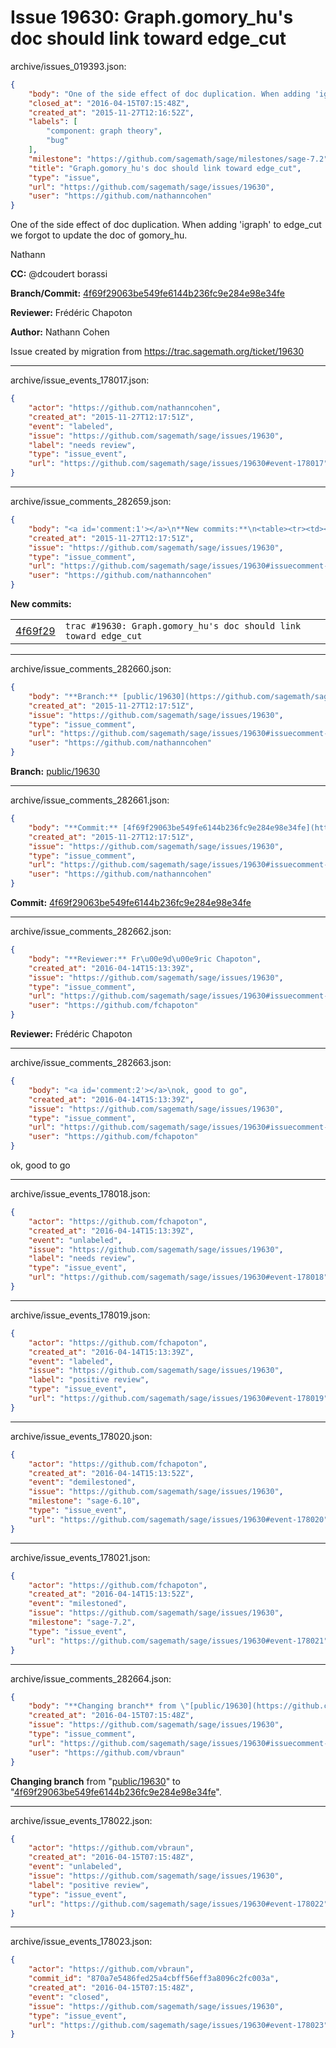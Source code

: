 # Issue 19630: Graph.gomory_hu's doc should link toward edge_cut

archive/issues_019393.json:
```json
{
    "body": "One of the side effect of doc duplication. When adding 'igraph' to edge_cut we forgot to update the doc of gomory_hu.\n\nNathann\n\n**CC:**  @dcoudert borassi\n\n**Branch/Commit:** [4f69f29063be549fe6144b236fc9e284e98e34fe](https://github.com/sagemath/sagetrac-mirror/commit/4f69f29063be549fe6144b236fc9e284e98e34fe)\n\n**Reviewer:** Fr\u00e9d\u00e9ric Chapoton\n\n**Author:** Nathann Cohen\n\nIssue created by migration from https://trac.sagemath.org/ticket/19630\n\n",
    "closed_at": "2016-04-15T07:15:48Z",
    "created_at": "2015-11-27T12:16:52Z",
    "labels": [
        "component: graph theory",
        "bug"
    ],
    "milestone": "https://github.com/sagemath/sage/milestones/sage-7.2",
    "title": "Graph.gomory_hu's doc should link toward edge_cut",
    "type": "issue",
    "url": "https://github.com/sagemath/sage/issues/19630",
    "user": "https://github.com/nathanncohen"
}
```
One of the side effect of doc duplication. When adding 'igraph' to edge_cut we forgot to update the doc of gomory_hu.

Nathann

**CC:**  @dcoudert borassi

**Branch/Commit:** [4f69f29063be549fe6144b236fc9e284e98e34fe](https://github.com/sagemath/sagetrac-mirror/commit/4f69f29063be549fe6144b236fc9e284e98e34fe)

**Reviewer:** Frédéric Chapoton

**Author:** Nathann Cohen

Issue created by migration from https://trac.sagemath.org/ticket/19630





---

archive/issue_events_178017.json:
```json
{
    "actor": "https://github.com/nathanncohen",
    "created_at": "2015-11-27T12:17:51Z",
    "event": "labeled",
    "issue": "https://github.com/sagemath/sage/issues/19630",
    "label": "needs review",
    "type": "issue_event",
    "url": "https://github.com/sagemath/sage/issues/19630#event-178017"
}
```



---

archive/issue_comments_282659.json:
```json
{
    "body": "<a id='comment:1'></a>\n**New commits:**\n<table><tr><td><a href=\"https://github.com/sagemath/sagetrac-mirror/commit/4f69f29063be549fe6144b236fc9e284e98e34fe\">4f69f29</a></td><td><code>trac #19630: Graph.gomory_hu's doc should link toward edge_cut</code></td></tr></table>\n",
    "created_at": "2015-11-27T12:17:51Z",
    "issue": "https://github.com/sagemath/sage/issues/19630",
    "type": "issue_comment",
    "url": "https://github.com/sagemath/sage/issues/19630#issuecomment-282659",
    "user": "https://github.com/nathanncohen"
}
```

<a id='comment:1'></a>
**New commits:**
<table><tr><td><a href="https://github.com/sagemath/sagetrac-mirror/commit/4f69f29063be549fe6144b236fc9e284e98e34fe">4f69f29</a></td><td><code>trac #19630: Graph.gomory_hu's doc should link toward edge_cut</code></td></tr></table>




---

archive/issue_comments_282660.json:
```json
{
    "body": "**Branch:** [public/19630](https://github.com/sagemath/sagetrac-mirror/tree/public/19630)",
    "created_at": "2015-11-27T12:17:51Z",
    "issue": "https://github.com/sagemath/sage/issues/19630",
    "type": "issue_comment",
    "url": "https://github.com/sagemath/sage/issues/19630#issuecomment-282660",
    "user": "https://github.com/nathanncohen"
}
```

**Branch:** [public/19630](https://github.com/sagemath/sagetrac-mirror/tree/public/19630)



---

archive/issue_comments_282661.json:
```json
{
    "body": "**Commit:** [4f69f29063be549fe6144b236fc9e284e98e34fe](https://github.com/sagemath/sagetrac-mirror/commit/4f69f29063be549fe6144b236fc9e284e98e34fe)",
    "created_at": "2015-11-27T12:17:51Z",
    "issue": "https://github.com/sagemath/sage/issues/19630",
    "type": "issue_comment",
    "url": "https://github.com/sagemath/sage/issues/19630#issuecomment-282661",
    "user": "https://github.com/nathanncohen"
}
```

**Commit:** [4f69f29063be549fe6144b236fc9e284e98e34fe](https://github.com/sagemath/sagetrac-mirror/commit/4f69f29063be549fe6144b236fc9e284e98e34fe)



---

archive/issue_comments_282662.json:
```json
{
    "body": "**Reviewer:** Fr\u00e9d\u00e9ric Chapoton",
    "created_at": "2016-04-14T15:13:39Z",
    "issue": "https://github.com/sagemath/sage/issues/19630",
    "type": "issue_comment",
    "url": "https://github.com/sagemath/sage/issues/19630#issuecomment-282662",
    "user": "https://github.com/fchapoton"
}
```

**Reviewer:** Frédéric Chapoton



---

archive/issue_comments_282663.json:
```json
{
    "body": "<a id='comment:2'></a>\nok, good to go",
    "created_at": "2016-04-14T15:13:39Z",
    "issue": "https://github.com/sagemath/sage/issues/19630",
    "type": "issue_comment",
    "url": "https://github.com/sagemath/sage/issues/19630#issuecomment-282663",
    "user": "https://github.com/fchapoton"
}
```

<a id='comment:2'></a>
ok, good to go



---

archive/issue_events_178018.json:
```json
{
    "actor": "https://github.com/fchapoton",
    "created_at": "2016-04-14T15:13:39Z",
    "event": "unlabeled",
    "issue": "https://github.com/sagemath/sage/issues/19630",
    "label": "needs review",
    "type": "issue_event",
    "url": "https://github.com/sagemath/sage/issues/19630#event-178018"
}
```



---

archive/issue_events_178019.json:
```json
{
    "actor": "https://github.com/fchapoton",
    "created_at": "2016-04-14T15:13:39Z",
    "event": "labeled",
    "issue": "https://github.com/sagemath/sage/issues/19630",
    "label": "positive review",
    "type": "issue_event",
    "url": "https://github.com/sagemath/sage/issues/19630#event-178019"
}
```



---

archive/issue_events_178020.json:
```json
{
    "actor": "https://github.com/fchapoton",
    "created_at": "2016-04-14T15:13:52Z",
    "event": "demilestoned",
    "issue": "https://github.com/sagemath/sage/issues/19630",
    "milestone": "sage-6.10",
    "type": "issue_event",
    "url": "https://github.com/sagemath/sage/issues/19630#event-178020"
}
```



---

archive/issue_events_178021.json:
```json
{
    "actor": "https://github.com/fchapoton",
    "created_at": "2016-04-14T15:13:52Z",
    "event": "milestoned",
    "issue": "https://github.com/sagemath/sage/issues/19630",
    "milestone": "sage-7.2",
    "type": "issue_event",
    "url": "https://github.com/sagemath/sage/issues/19630#event-178021"
}
```



---

archive/issue_comments_282664.json:
```json
{
    "body": "**Changing branch** from \"[public/19630](https://github.com/sagemath/sagetrac-mirror/tree/public/19630)\" to \"[4f69f29063be549fe6144b236fc9e284e98e34fe](https://github.com/sagemath/sagetrac-mirror/commit/4f69f29063be549fe6144b236fc9e284e98e34fe)\".",
    "created_at": "2016-04-15T07:15:48Z",
    "issue": "https://github.com/sagemath/sage/issues/19630",
    "type": "issue_comment",
    "url": "https://github.com/sagemath/sage/issues/19630#issuecomment-282664",
    "user": "https://github.com/vbraun"
}
```

**Changing branch** from "[public/19630](https://github.com/sagemath/sagetrac-mirror/tree/public/19630)" to "[4f69f29063be549fe6144b236fc9e284e98e34fe](https://github.com/sagemath/sagetrac-mirror/commit/4f69f29063be549fe6144b236fc9e284e98e34fe)".



---

archive/issue_events_178022.json:
```json
{
    "actor": "https://github.com/vbraun",
    "created_at": "2016-04-15T07:15:48Z",
    "event": "unlabeled",
    "issue": "https://github.com/sagemath/sage/issues/19630",
    "label": "positive review",
    "type": "issue_event",
    "url": "https://github.com/sagemath/sage/issues/19630#event-178022"
}
```



---

archive/issue_events_178023.json:
```json
{
    "actor": "https://github.com/vbraun",
    "commit_id": "870a7e5486fed25a4cbff56eff3a8096c2fc003a",
    "created_at": "2016-04-15T07:15:48Z",
    "event": "closed",
    "issue": "https://github.com/sagemath/sage/issues/19630",
    "type": "issue_event",
    "url": "https://github.com/sagemath/sage/issues/19630#event-178023"
}
```
